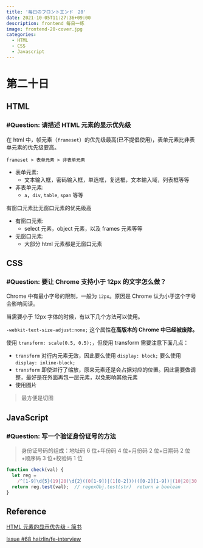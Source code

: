 ```yaml
---
title: '毎日のフロントエンド　20'
date: 2021-10-05T11:27:36+09:00
description: frontend 每日一练
image: frontend-20-cover.jpg
categories:
  - HTML
  - CSS
  - Javascript
---
```


# 第二十日

## HTML

### **#Question:** 请描述 HTML 元素的显示优先级

在 html 中，帧元素（`frameset`）的优先级最高(已不提倡使用)，表单元素比非表单元素的优先级要高。

`frameset > 表单元素 > 非表单元素`

- 表单元素:
  - 文本输入框，密码输入框，单选框，复选框，文本输入域，列表框等等
- 非表单元素:
  - `a`，`div`, `table`, `span` 等等

有窗口元素比无窗口元素的优先级高

- 有窗口元素:
  - select 元素，object 元素，以及 frames 元素等等
- 无窗口元素:
  - 大部分 html 元素都是无窗口元素

## CSS

### **#Question:** 要让 Chrome 支持小于 12px 的文字怎么做？

Chrome 中有最小字号的限制，一般为 `12px`。原因是 Chrome 认为小于这个字号会影响阅读。

当需要小于 12px 字体的时候，有以下几个方法可以使用。

`-webkit-text-size-adjust:none;` 这个属性**在高版本的 Chrome 中已经被废除。**

使用 `transform: scale(0.5, 0.5);`，但使用 transform 需要注意下面几点：

- `transform` 对行内元素无效，因此要么使用 `display: block;` 要么使用 `display: inline-block;`
- `transform` 即使进行了缩放，原来元素还是会占据对应的位置。因此需要做调整，最好是在外面再包一层元素，以免影响其他元素
- 使用图片

> 最方便是切图

## JavaScript

### **#Question:** 写一个验证身份证号的方法

> 身份证号码的组成：地址码 6 位+年份码 4 位+月份码 2 位+日期码 2 位+顺序码 3 位+校验码 1 位

```js
function check(val) {
  let reg =
    /^[1-9]\d{5}(19|20)\d{2}((0[1-9])|(1[0-2]))(([0-2][1-9])|(10|20|30|31))\d{3}[0-9Xx]$/;
  return reg.test(val);  // regexObj.test(str)  return a boolean
}
```

## Reference

[HTML 元素的显示优先级 - 简书](https://www.jianshu.com/p/868a7d16fb68)

[Issue #68 haizlin/fe-interview](https://github.com/haizlin/fe-interview/issues/68)